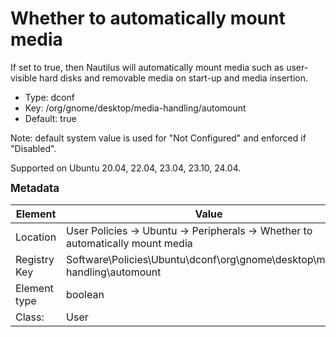 # Whether to automatically mount media

If set to true, then Nautilus will automatically mount media such as user-visible hard disks and removable media on start-up and media insertion.

- Type: dconf
- Key: /org/gnome/desktop/media-handling/automount
- Default: true

Note: default system value is used for "Not Configured" and enforced if "Disabled".

Supported on Ubuntu 20.04, 22.04, 23.04, 23.10, 24.04.



<span style="font-size: larger;">**Metadata**</span>

| Element      | Value            |
| ---          | ---              |
| Location     | User Policies -> Ubuntu -> Peripherals -> Whether to automatically mount media    |
| Registry Key | Software\Policies\Ubuntu\dconf\org\gnome\desktop\media-handling\automount         |
| Element type | boolean |
| Class:       | User       |
